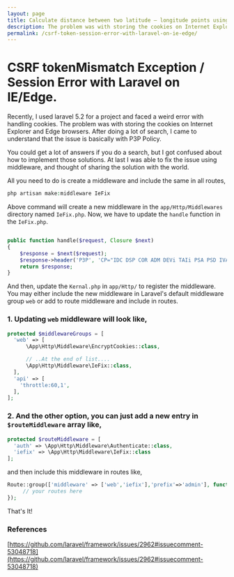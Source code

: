 ```yaml
---
layout: page
title: Calculate distance between two latitude – longitude points using MySQL.
description: The problem was with storing the cookies on Internet Explorer and Edge browsers. After doing a lot of search, I came to understand that the issue is basically with P3P Policy.
permalink: /csrf-token-session-error-with-laravel-on-ie-edge/
---
```


# CSRF tokenMismatch Exception / Session Error with Laravel on IE/Edge.

Recently, I used laravel 5.2 for a project and faced a weird error with handling cookies. The problem was with storing the cookies on Internet Explorer and Edge browsers. After doing a lot of search, I came to understand that the issue is basically with P3P Policy.

You could get a lot of answers if you do a search, but I got confused about how to implement those solutions. At last I was able to fix the issue using middleware, and thought of sharing the solution with the world.

All you need to do is create a middleware and include the same in all routes,

```php
php artisan make:middleware IeFix
```

Above command will create a new middleware in the `app/Http/Middlewares` directory named `IeFix.php`. Now, we have to update the `handle` function in the `IeFix.php`.

```php

public function handle($request, Closure $next)
{
    $response = $next($request);
    $response->header('P3P', 'CP="IDC DSP COR ADM DEVi TAIi PSA PSD IVAi IVDi CONi HIS OUR IND CNT"');
    return $response;
}

```

And then, update the `Kernal.php` in `app/Http/` to register the middleware. You may either include the new middleware in Laravel's default middleware group `web` or add to route middleware and include in routes.

### 1. Updating `web` middleware will look like,

```php
protected $middlewareGroups = [
  'web' => [
      \App\Http\Middleware\EncryptCookies::class,

      // ..At the end of list....
      \App\Http\Middleware\IeFix::class,
  ],
  'api' => [
    'throttle:60,1',
  ],
];
```

### 2. And the other option, you can just add a new entry in `$routeMiddleware` array like,

```php
protected $routeMiddleware = [
  'auth' => \App\Http\Middleware\Authenticate::class,
  'iefix' => \App\Http\Middleware\IeFix::class
];
```

and then include this middleware in routes like,

```php
Route::group(['middleware' => ['web','iefix'],'prefix'=>'admin'], function () {
     // your routes here
});
```

That's It!

### References

[https://github.com/laravel/framework/issues/2962#issuecomment-53048718](https://github.com/laravel/framework/issues/2962#issuecomment-53048718)
